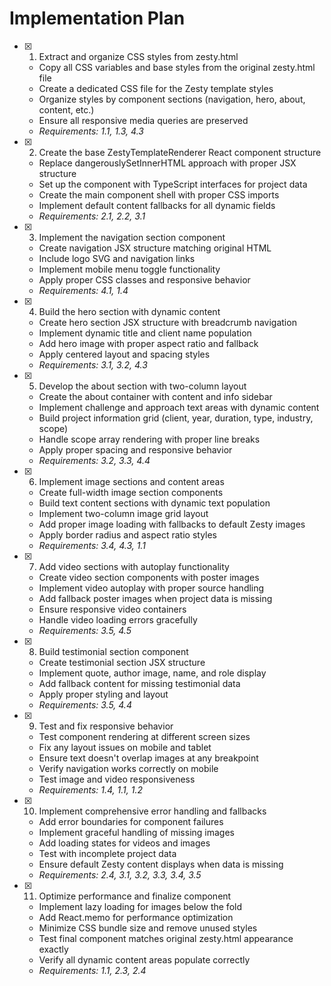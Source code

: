 # Implementation Plan

- [x] 1. Extract and organize CSS styles from zesty.html
  - Copy all CSS variables and base styles from the original zesty.html file
  - Create a dedicated CSS file for the Zesty template styles
  - Organize styles by component sections (navigation, hero, about, content, etc.)
  - Ensure all responsive media queries are preserved
  - _Requirements: 1.1, 1.3, 4.3_

- [x] 2. Create the base ZestyTemplateRenderer React component structure
  - Replace dangerouslySetInnerHTML approach with proper JSX structure
  - Set up the component with TypeScript interfaces for project data
  - Create the main component shell with proper CSS imports
  - Implement default content fallbacks for all dynamic fields
  - _Requirements: 2.1, 2.2, 3.1_

- [x] 3. Implement the navigation section component
  - Create navigation JSX structure matching original HTML
  - Include logo SVG and navigation links
  - Implement mobile menu toggle functionality
  - Apply proper CSS classes and responsive behavior
  - _Requirements: 4.1, 1.4_

- [x] 4. Build the hero section with dynamic content
  - Create hero section JSX structure with breadcrumb navigation
  - Implement dynamic title and client name population
  - Add hero image with proper aspect ratio and fallback
  - Apply centered layout and spacing styles
  - _Requirements: 3.1, 3.2, 4.3_

- [x] 5. Develop the about section with two-column layout
  - Create the about container with content and info sidebar
  - Implement challenge and approach text areas with dynamic content
  - Build project information grid (client, year, duration, type, industry, scope)
  - Handle scope array rendering with proper line breaks
  - Apply proper spacing and responsive behavior
  - _Requirements: 3.2, 3.3, 4.4_

- [x] 6. Implement image sections and content areas
  - Create full-width image section components
  - Build text content sections with dynamic text population
  - Implement two-column image grid layout
  - Add proper image loading with fallbacks to default Zesty images
  - Apply border radius and aspect ratio styles
  - _Requirements: 3.4, 4.3, 1.1_

- [x] 7. Add video sections with autoplay functionality
  - Create video section components with poster images
  - Implement video autoplay with proper source handling
  - Add fallback poster images when project data is missing
  - Ensure responsive video containers
  - Handle video loading errors gracefully
  - _Requirements: 3.5, 4.5_

- [x] 8. Build testimonial section component
  - Create testimonial section JSX structure
  - Implement quote, author image, name, and role display
  - Add fallback content for missing testimonial data
  - Apply proper styling and layout
  - _Requirements: 3.5, 4.4_

- [x] 9. Test and fix responsive behavior
  - Test component rendering at different screen sizes
  - Fix any layout issues on mobile and tablet
  - Ensure text doesn't overlap images at any breakpoint
  - Verify navigation works correctly on mobile
  - Test image and video responsiveness
  - _Requirements: 1.4, 1.1, 1.2_

- [x] 10. Implement comprehensive error handling and fallbacks
  - Add error boundaries for component failures
  - Implement graceful handling of missing images
  - Add loading states for videos and images
  - Test with incomplete project data
  - Ensure default Zesty content displays when data is missing
  - _Requirements: 2.4, 3.1, 3.2, 3.3, 3.4, 3.5_

- [x] 11. Optimize performance and finalize component
  - Implement lazy loading for images below the fold
  - Add React.memo for performance optimization
  - Minimize CSS bundle size and remove unused styles
  - Test final component matches original zesty.html appearance exactly
  - Verify all dynamic content areas populate correctly
  - _Requirements: 1.1, 2.3, 2.4_